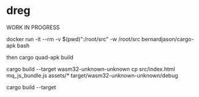 # dreg

WORK IN PROGRESS

docker run -it --rm -v $(pwd)":/root/src" -w /root/src bernardjason/cargo-apk bash

then
cargo quad-apk build


cargo build --target wasm32-unknown-unknown
cp src/index.html mq_js_bundle.js assets/* target/wasm32-unknown-unknown/debug



cargo build --target 

